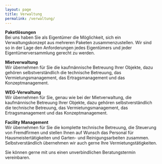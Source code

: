 ```yaml
---
layout: page
title: Verwaltung
permalink: /verwaltung/
---
```


**Paketlösungen**  
Bei uns haben Sie als Eigentümer die Möglichkeit, sich ein Verwaltungskonzept aus mehreren Paketen zusammenzustellen. Wir sind so in der Lage den Anforderungen jedes Eigentümers und jeder Eigentümerversammlung gerecht zu werden.

**Mietverwaltung**  
Wir übernehmen für Sie die kaufmännische Betreuung Ihrer Objekte, dazu gehören selbstverständlich die technische Betreuung, das Vermietungsmanagement, das Ertragsmanagement und das Konzeptmanagement.

**WEG-Verwaltung**  
Wir übernehmen für Sie, genau wie bei der Mietverwaltung, die kaufmännische Betreuung Ihrer Objekte, dazu gehören selbstverständlich die technische Betreuung, das Vermietungsmanagement, das Ertragsmanagement und das Konzeptmanagement.

**Facility Management**  
Wir übernehmen für Sie die komplette technische Betreuung, die Steuerung von Fremdfirmen und stellen Ihnen auf Wunsch das Personal für Hausmeistertätigkeiten und Garten- und Reinigungsarbeiten zusammen. Selbstverständlich übernehmen wir auch gerne Ihre Vermietungstätigkeiten.

Sie können gerne mit uns einen unverbindlichen Beratungstermin vereinbaren.
